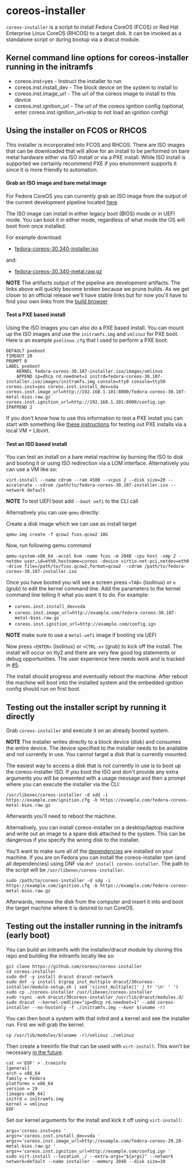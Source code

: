 # coreos-installer

`coreos-installer` is a script to install Fedora CoreOS (FCOS) or Red Hat 
Enterprise Linux CoreOS (RHCOS) to a target disk. It can be invoked as a 
standalone script or during bootup via a dracut module.


## Kernel command line options for coreos-installer running in the initramfs

* coreos.inst=yes - Instruct the installer to run
* coreos.inst.install_dev - The block device on the system to install to
* coreos.inst.image_url - The url of the coreos image to install to this device
* coreos.inst.ignition_url - The url of the coreos ignition config (optional, enter
  coreos.inst.ignition_url=skip to not load an ignition config)

## Using the installer on FCOS or RHCOS

This installer is incorporated into FCOS and RHCOS.
There are ISO images that can be downloaded that will allow for an
install to be performed on bare metal hardware either via ISO install
or via a PXE install. While ISO install is supported we certainly
recommend PXE if you environment supports it since it is more friendly
to automation.

#### Grab an ISO image and bare metal image

For Fedora CoreOS you can currently grab an ISO image from the output
of the current development pipeline located
[here](https://builds.coreos.fedoraproject.org/browser)

The ISO image can install in either legacy boot (BIOS) mode or in UEFI
mode. You can boot it in either mode, regardless of what mode the OS will
boot from once installed.

For example download:

- [fedora-coreos-30.340-installer.iso](https://builds.coreos.fedoraproject.org/prod/streams/testing-devel/builds/30.340/fedora-coreos-30.340-installer.iso)

and:

- [fedora-coreos-30.340-metal.raw.gz](https://builds.coreos.fedoraproject.org/prod/streams/testing-devel/builds/30.340/fedora-coreos-30.340-metal.raw.gz)

**NOTE** The artifacts output of the pipeline are development
         artifacts. The links above will quickly become
         broken because we prune builds. As we get closer to
         an official release we'll have stable links but for
         now you'll have to find your own links from the
         [build browser](https://builds.coreos.fedoraproject.org/browser)

#### Test a PXE based install

Using the ISO images you can also do a PXE based install. You can
mount up the ISO images and use the `initramfs.img` and `vmlinuz`
for PXE boot. Here is an example `pxelinux.cfg` that I used to perform
a PXE boot:

```
DEFAULT pxeboot
TIMEOUT 20
PROMPT 0
LABEL pxeboot
    KERNEL fedora-coreos-30.107-installer.iso/images/vmlinuz
    APPEND ip=dhcp rd.neednet=1 initrd=fedora-coreos-30.107-installer.iso/images/initramfs.img console=tty0 console=ttyS0 coreos.inst=yes coreos.inst.install_dev=sda coreos.inst.image_url=http://192.168.1.101:8000/fedora-coreos-30.107-metal-bios.raw.gz coreos.inst.ignition_url=http://192.168.1.101:8000/config.ign
IPAPPEND 2
```

If you don't know how to use this information to test a PXE install
you can start with something like
[these instructions](https://dustymabe.com/2019/01/04/easy-pxe-boot-testing-with-only-http-using-ipxe-and-libvirt/)
for testing out PXE installs via a local VM + Libvirt.

#### Test an ISO based install

You can test an install on a bare metal machine by burning the ISO to
disk and booting it or using ISO redirection via a LOM interface.
Alternatively you can use a VM like so:

```
virt-install --name cdrom --ram 4500 --vcpus 2 --disk size=20 --accelerate --cdrom /path/to/fedora-coreos-30.107-installer.iso --network default
```

**NOTE** To test UEFI boot add `--boot uefi` to the CLI call

Alternatively you can use `qemu` directly:

Create a disk image which we can use as install target
```
qemu-img create -f qcow2 fcos.qcow2 10G
```
Now, run following qemu command

```
qemu-system-x86_64 -accel kvm -name fcos -m 2048 -cpu host -smp 2 -netdev user,id=eth0,hostname=coreos -device virtio-net-pci,netdev=eth0 -drive file=/path/to/fcos.qcow2,format=qcow2  -cdrom /path/to/fedora-coreos-30.107-installer.iso
```

Once you have booted you will see a screen press `<TAB>` (isolinux) or
`e` (grub) to edit the kernel command line. Add the parameters to the
kernel command line telling it what you want it to do. For example:

- `coreos.inst.install_dev=sda`
- `coreos.inst.image_url=http://example.com/fedora-coreos-30.107-metal-bios.raw.gz`
- `coreos.inst.ignition_url=http://example.com/config.ign`

**NOTE** make sure to use a `metal-uefi` image if booting via UEFI

Now press `<ENTER>` (isolinux) or `<CTRL-x>` (grub) to kick off the
install. The install will occur on tty2 and there are very few good
log statements or debug opportunities. The user experience here
needs work and is tracked in [#5](https://github.com/coreos/coreos-installer/issues/5).

The install should progress and eventually reboot the machine. After
reboot the machine will boot into the installed system and the
embedded ignition config should run on first boot.



## Testing out the installer script by running it directly

Grab `coreos-installer` and execute it on an already booted system.

**NOTE** The installer writes directly to a block device (disk) and
         consumes the entire device. The device specified to the
         installer needs to be available and not currently in use. You
         cannot target a disk that is currently mounted.

The easiest way to access a disk that is not currently in use is to
boot up the coreos-installer ISO. If you boot the ISO and don't provide
any extra arguments you will be presented with a usage message and
then a prompt where you can execute the installer via the CLI:

```
/usr/libexec/coreos-installer -d sdd -i https://example.com/ignition.cfg -b https://example.com/fedora-coreos-metal-bios.raw.gz
```

Afterwards you'll need to reboot the machine.

Alternatively, you can install coreos-installer on a desktop/laptop
machine and write out an image to a spare disk attached to the system.
This can be dangerous if you specify the wrong disk to the installer.

You'll want to make sure all of the 
[dependencies](https://github.com/coreos/coreos-installer/blob/master/dracut/30coreos-installer/module-setup.sh#L18)
are installed on your machine. If you are on Fedora you can install
the coreos-installer rpm (and all dependencies) using DNF via
`dnf install coreos-installer`. The path to the script will be
`/usr/libexec/coreos-installer`.

```
sudo /path/to/coreos-installer -d sdg -i https://example.com/ignition.cfg -b https://example.com/fedora-coreos-metal-bios.raw.gz
```

Afterwards, remove the disk from the computer and insert it into and
boot the target machine where it is desired to run CoreOS.


## Testing out the installer running in the initramfs (early boot)

You can build an initramfs with the installer/dracut module by cloning
this repo and building the initramfs locally like so:

```
git clone https://github.com/coreos/coreos-installer
cd coreos-installer
sudo dnf -y install dracut dracut-network
sudo dnf -y install $(grep inst_multiple dracut/30coreos-installer/module-setup.sh | sed 's|inst_multiple||' | tr '\n' ' ')
sudo cp ./coreos-installer /usr/libexec/coreos-installer
sudo rsync -avh dracut/30coreos-installer /usr/lib/dracut/modules.d/
sudo dracut --kernel-cmdline="ip=dhcp rd.neednet=1" --add coreos-installer --no-hostonly -f ./initramfs.img --kver $(uname -r)
```

You can then boot a system with that initrd and a kernel and see the
installer run. First we will grab the kernel.

```
cp /usr/lib/modules/$(uname -r)/vmlinuz ./vmlinuz
```

Then create a treeinfo file that can be used with `virt-install`:
This won't be necessary [in the future](https://bugzilla.redhat.com/show_bug.cgi?id=1677425).

```
cat <<'EOF' > .treeinfo
[general]
arch = x86_64
family = Fedora
platforms = x86_64
version = 29
[images-x86_64]
initrd = initramfs.img
kernel = vmlinuz
EOF
```

Set our kernel arguments for the install and kick it off using
`virt-install`:

```
args='coreos.inst=yes '
args+='coreos.inst.install_dev=vda '
args+='coreos.inst.image_url=http://example.com/fedora-coreos-29.28-metal-bios.raw.gz '
args+='coreos.inst.ignition_url=http://example.com/config.ign '
sudo virt-install --location ./ --extra-args="${args}" --network network=default --name installer --memory 2048 --disk size=10
```
